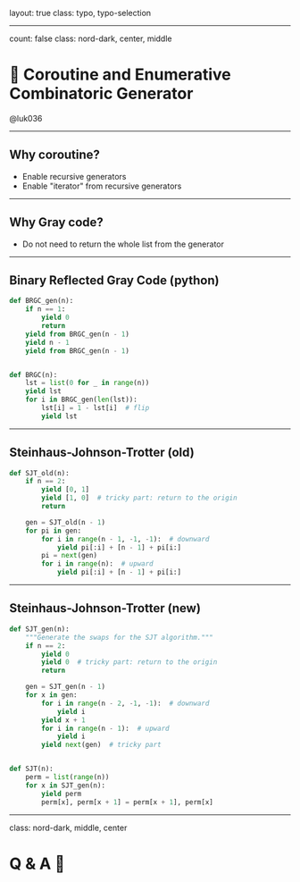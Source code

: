 layout: true
class: typo, typo-selection

---

count: false
class: nord-dark, center, middle

# 🔢 Coroutine and Enumerative Combinatoric Generator

@luk036

---

## Why coroutine?

- Enable recursive generators
- Enable "iterator" from recursive generators

---

## Why Gray code?

- Do not need to return the whole list from the generator

---

## Binary Reflected Gray Code (python)

```python
def BRGC_gen(n):
    if n == 1:
        yield 0
        return
    yield from BRGC_gen(n - 1)
    yield n - 1
    yield from BRGC_gen(n - 1)


def BRGC(n):
    lst = list(0 for _ in range(n))
    yield lst
    for i in BRGC_gen(len(lst)):
        lst[i] = 1 - lst[i]  # flip
        yield lst
```

---

## Steinhaus-Johnson-Trotter (old)

```python
def SJT_old(n):
    if n == 2:
        yield [0, 1]
        yield [1, 0]  # tricky part: return to the origin
        return

    gen = SJT_old(n - 1)
    for pi in gen:
        for i in range(n - 1, -1, -1):  # downward
            yield pi[:i] + [n - 1] + pi[i:]
        pi = next(gen)
        for i in range(n):  # upward
            yield pi[:i] + [n - 1] + pi[i:]
```

---

## Steinhaus-Johnson-Trotter (new)

```python
def SJT_gen(n):
    """Generate the swaps for the SJT algorithm."""
    if n == 2:
        yield 0
        yield 0  # tricky part: return to the origin
        return

    gen = SJT_gen(n - 1)
    for x in gen:
        for i in range(n - 2, -1, -1):  # downward
            yield i
        yield x + 1
        for i in range(n - 1):  # upward
            yield i
        yield next(gen)  # tricky part


def SJT(n):
    perm = list(range(n))
    for x in SJT_gen(n):
        yield perm
        perm[x], perm[x + 1] = perm[x + 1], perm[x]
```
---

class: nord-dark, middle, center

# Q & A 🙋️
